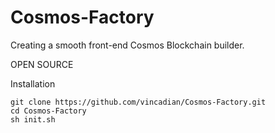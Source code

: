 # Cosmos-Factory 



Creating a smooth front-end Cosmos Blockchain builder.


OPEN SOURCE

Installation 
```
git clone https://github.com/vincadian/Cosmos-Factory.git
cd Cosmos-Factory
sh init.sh
```

